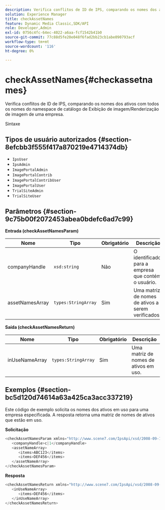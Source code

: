 ```yaml
---
description: Verifica conflitos de ID de IPS, comparando os nomes dos ativos com todos os nomes do namespace de catálogo de Exibição de imagem/Renderização de imagem de uma empresa.
solution: Experience Manager
title: checkAssetNames
feature: Dynamic Media Classic,SDK/API
role: Developer,Admin
exl-id: 0756c4fc-64ec-4022-a6aa-fcf1542b41b0
source-git-commit: 77c88d5fe20e048f6fad2bb23cb1abe090793acf
workflow-type: tm+mt
source-wordcount: '116'
ht-degree: 0%

---
```


# checkAssetNames{#checkassetnames}

Verifica conflitos de ID de IPS, comparando os nomes dos ativos com todos os nomes do namespace de catálogo de Exibição de imagem/Renderização de imagem de uma empresa.

Sintaxe

## Tipos de usuário autorizados {#section-8efcbb3f555f417a870219e4714374db}

* `IpsUser`
* `IpsAdmin`
* `ImagePortalAdmin`
* `ImagePortalContrib`
* `ImagePortalContribUser`
* `ImagePortalUser`
* `TrialSiteAdmin`
* `TrialSiteUser`

## Parâmetros {#section-9c75b00f2072453abea0bdefc6ad7c99}

**Entrada (checkAssetNamesParam)**

| Nome | Tipo | Obrigatório | Descrição |
|---|---|---|---|
| companyHandle | `xsd:string` | Não | O identificador para a empresa que contém o usuário. |
| assetNamesArray | `types:StringArray` | Sim | Uma matriz de nomes de ativos a serem verificados. |

**Saída (checkAssetNamesReturn)**

| Nome | Tipo | Obrigatório | Descrição |
|---|---|---|---|
| inUseNameArray | `types:StringArray` | Sim | Uma matriz de nomes de ativos em uso. |

## Exemplos {#section-bc5d120d74614a63a425ca3acc337219}

Este código de exemplo solicita os nomes dos ativos em uso para uma empresa especificada. A resposta retorna uma matriz de nomes de ativos que estão em uso.

**Solicitação**

```java
<checkAssetNamesParam xmlns="http://www.scene7.com/IpsApi/xsd/2008-09-10">
   <companyHandle>c|1</companyHandle>
   <assetNameArray>
      <items>ABC123</items>
      <items>DEF456</items>
   </assetNameArray>
</checkAssetNamesParam>
```

**Resposta**

```java
<checkAssetNamesReturn xmlns="http://www.scene7.com/IpsApi/xsd/2008-09-10">
   <inUseNameArray>
      <items>DEF456</items>
   </inUseNameArray>
</checkAssetNamesReturn>
```
